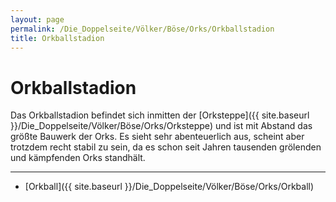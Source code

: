 ```yaml
---
layout: page
permalink: /Die_Doppelseite/Völker/Böse/Orks/Orkballstadion
title: Orkballstadion
---
```


# Orkballstadion

Das Orkballstadion befindet sich inmitten der [Orksteppe]({{ site.baseurl }}/Die_Doppelseite/Völker/Böse/Orks/Orksteppe) und ist mit Abstand das größte Bauwerk der Orks. Es sieht sehr abenteuerlich aus, scheint aber trotzdem recht stabil zu sein, da es schon seit Jahren tausenden grölenden und kämpfenden Orks standhält.


***
- [Orkball]({{ site.baseurl }}/Die_Doppelseite/Völker/Böse/Orks/Orkball)

